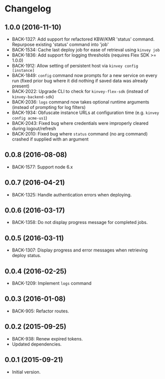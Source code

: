 # Changelog

## 1.0.0 (2016-11-10)
* BACK-1327: Add support for refactored KBW/KMR 'status' command. Repurpose existing 'status' command into 'job'
* BACK-1534: Cache last deploy job for ease of retrieval using `kinvey job`
* BACK-1836: Add support for logging thresholds (requires Flex SDK >= 1.0.0)
* BACK-1912: Allow setting of persistent host via `kinvey config [instance]`
* BACK-1849: `config` command now prompts for a new service on every run (fixed prior bug where it did nothing if saved data was already present)
* BACK-2022: Upgrade CLI to check for `kinvey-flex-sdk` (instead of `kinvey-backend-sdk`)
* BACK-2036: `logs` command now takes optional runtime arguments (instead of prompting for log filters)
* BACK-1934: Obfuscate instance URLs at configuration time (e.g. `kinvey config acme-us1`)
* BACK-2043: Fixed bug where credentials were improperly cleared during logout/refresh
* BACK-2010: Fixed bug where `status` command (no arg command) crashed if supplied with an argument

## 0.0.8 (2016-08-08)
* BACK-1577: Support node 6.x

## 0.0.7 (2016-04-21)
* BACK-1325: Handle authentication errors when deploying.

## 0.0.6 (2016-03-17)
* BACK-1358: Do not display progress message for completed jobs.

## 0.0.5 (2016-03-11)
* BACK-1307: Display progress and error messages when retrieving deploy status.

## 0.0.4 (2016-02-25)
* BACK-1209: Implement `logs` command

## 0.0.3 (2016-01-08)
* BACK-905: Refactor routes.

## 0.0.2 (2015-09-25)
* BACK-938: Renew expired tokens.
* Updated dependencies.

## 0.0.1 (2015-09-21)
* Initial version.
